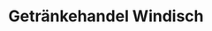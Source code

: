 ---
title: "Getränkehandel Windisch"
url: /mannsdorf-an-der-donau/getraenkehandel-windisch/
shop: Getränke
---